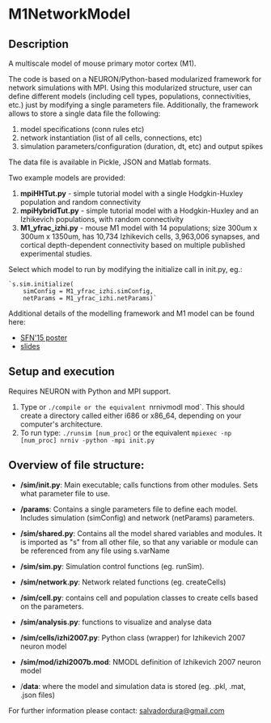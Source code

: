# M1NetworkModel
## Description
A multiscale model of mouse primary motor cortex (M1).

The code is based on a NEURON/Python-based modularized framework for network simulations with MPI. Using this modularized structure, user can define different models (including cell types, populations, connectivities, etc.) just by modifying a single parameters file. Additionally, the framework allows to store a single data file the following:

1. model specifications (conn rules etc)
2. network instantiation (list of all cells, connections, etc)
3. simulation parameters/configuration (duration, dt, etc) and output spikes

The data file is available in Pickle, JSON and Matlab formats.

Two example models are provided: 

1. **mpiHHTut.py** - simple tutorial model with a single Hodgkin-Huxley population and random connectivity
2. **mpiHybridTut.py** - simple tutorial model with a Hodgkin-Huxley and an Izhikevich populations, with random connectivity
3. **M1_yfrac_izhi.py** - mouse M1 model with 14 populations; size 300um x 300um x 1350um, has 10,734 Izhikevich cells, 3,963,006 synapses, and cortical depth-dependent connectivity based on multiple published experimental studies.

Select which model to run by modifying the initialize call in init.py, eg.:

    `s.sim.initialize(                   
        simConfig = M1_yfrac_izhi.simConfig, 
        netParams = M1_yfrac_izhi.netParams)`
        
Additional details of the modelling framework and M1 model can be found here:

* [SFN'15 poster](http://neurosimlab.org/salvadord/sfn15-sal-final.pdf)
* [slides](https://drive.google.com/file/d/0B8v-knmZRjhtVl9BOFY2bzlWSWs/view?usp=sharing)       
 
       

## Setup and execution

Requires NEURON with Python and MPI support. 

1. Type or `./compile or the equivalent `nrnivmodl mod`. This should create a directory called either i686 or x86_64, depending on your computer's architecture. 
2. To run type: `./runsim [num_proc]` or the equivalent `mpiexec -np [num_proc] nrniv -python -mpi init.py`

## Overview of file structure:

* **/sim/init.py**: Main executable; calls functions from other modules. Sets what parameter file to use.

* **/params**: Contains a single parameters file to define each model. Includes simulation (simConfig) and network (netParams) parameters. 

* **/sim/shared.py**: Contains all the model shared variables and modules. It is imported as "s" from all other file, so that any variable or module can be referenced from any file using s.varName

* **/sim/sim.py**: Simulation control functions (eg. runSim).

* **/sim/network.py**: Network related functions (eg. createCells)

* **/sim/cell.py**: contains cell and population classes to create cells based on the parameters.

* **/sim/analysis.py**: functions to visualize and analyse data

* **/sim/cells/izhi2007.py**: Python class (wrapper) for Izhikevich 2007 neuron model

* **/sim/mod/izhi2007b.mod**: NMODL definition of Izhikevich 2007 neuron model

* /**data**: where the model and simulation data is stored (eg. .pkl, .mat, .json files) 


For further information please contact: salvadordura@gmail.com 

